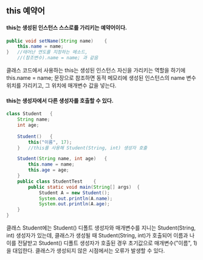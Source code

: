 ## this 예약어
#### this는 생성된 인스턴스 스스로를 가리키는 예약어이다.

``` java
public void setName(String name)	{
	this.name = name;
}	//태어난 연도를 지정하는 메소드, 
	//(참조변수).name = name; 과 같음
```
클래스 코드에서 사용하는 this는 생성된 인스턴스 자신을 가리키는 역할을 하기에 this.name = name; 문장으로 참조하면 동적 메모리에 생성된 인스턴스의 name 변수 위치를 가리키고, 그 위치에 매개변수 값을 넣는다.

#### this는 생성자에서 다른 생성자를 호출할 수 있다.
``` java
class Student	{
	String name;
	int age;
	
	Student()	{
		this("이름", 17);
	}	//this를 사용해 Student(String, int) 생성자 호출

	Student(String name, int age)	{
		this.name = name;
		this.age = age;
	}
	public class StudentTest	{
		public static void main(String[] args)	{
			Student A = new Student();
			System.out.println(A.name);
			System.out.println(A.age);
	}
}
```
클래스 Student에는 Student() 디폴트 생성자와 매개변수를 지니는 Student(String, int) 생성자가 있는데, 클래스가 생성될 때 Student(String, int)가 호출되어 이름과 나이를 전달받고 Student() 디폴트 생성자가 호출된 경우 초기값으로 매개변수("이름", 1)을 대입한다. 클래스가 생성되지 않은 시점에서는 오류가 발생할 수 있다.
